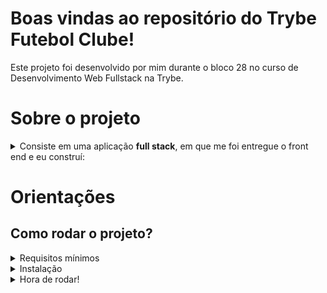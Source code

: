 # Boas vindas ao repositório do Trybe Futebol Clube!
Este projeto foi desenvolvido por mim durante o bloco 28 no curso de Desenvolvimento Web Fullstack na Trybe.<br>


# Sobre o projeto

<details>
<summary>Consiste em uma aplicação <strong>full stack</strong>, em que me foi entregue o front end e eu construí:</summary> <br>

📊 **Banco de dados:**
  - Relacional, construído através do SequelieORM com migrations, models e seeders para cada entidade;

🔙 **Back-end:**
 - Construído seguindo modelo REST, tentando ao mámixo respeitar os preceitos de SOLID, sendo feito 100% em Typescript;
 
🐋 **Docker:**
 - Cada camada da aplicação (front, back e db) conta com um Dockerfile, além de orquestração docker para dar conta de subir tudo junto ao mesmo tempo;
 
🧪 **Testes:**
 - Por último mas não menos importante, a API conta com uma bateria de testes de intergração, cobrindo mais de 80% das linhas de código da aplicação!
 
 </details>
 
 
 # Orientações
 ## Como rodar o projeto?
 <details>
 <summary>Requisitos mínimos</summary>
 Na sua máquina você deve ter:

 - Sistema Operacional Distribuição Unix
 - Node versão 16
 - Docker
 - Docker-compose versão >=1.29.2

➡️ O `node` deve ter versão igual ou superior à `16.15.0 LTS`:
  - Para instalar o nvm, [acesse esse link](https://github.com/nvm-sh/nvm#installing-and-updating);
  - Rode os comandos abaixo para instalar a versão correta de `node` e usá-la:
    - `nvm install 16 --lts`
    - `nvm use 16`
    - `nvm alias default 16`

➡️ O`docker-compose` deve ter versão igual ou superior à`ˆ1.29.2`:
  * Use esse [link de referência para realizar a instalação corretamente no ubuntu](https://app.betrybe.com/course/back-end/docker/orquestrando-containers-com-docker-compose/6e8afaef-566a-47f2-9246-d3700db7a56a/conteudo/0006a231-1a10-48a2-ac82-9e03e205a231/instalacao/abe40727-6310-4ad8-bde6-fd1e919dadc0?use_case=side_bar);
  * Acesse o [link da documentação oficial com passos para desinstalar] (https://docs.docker.com/compose/install/#uninstallation) caso necessário.
 </details>
 
 
 <details>
 <summary>Instalação</summary> <br>
 Clone o repositório https://github.com/alexandrel3mes/project-tfc <br>
 
 - Em sequida, vá até a pasta raiz do projeto e rode o comando `npm install` ou `npm i` para instalar as dependências do projeto
 - Ainda na pasta raiz, rode `npm run compose:up` para subir as orquestrações Docker
 
 Por padrão, o front end ocupa a porta 3000, o back end 3001 e o db 3002
 </details>
 
 <details>
  <summary>Hora de rodar!</summary> <br>
 
🚪**Front End:**
 - Acesse o caminho `http://localhost:3000/` no navegador que preferir;
 

🔙 **Back-end:**
 - Caso queira, é possível acessar no `http://localhost:3001/` através de algum cliente HTTP como Insomnia, Postman ou Thunder Client;
 
 
 📊 **Banco de dados:**
  - Possível acessar através do MySQL Workbench ou qualquer outro método de visualização de banco de dados;

 
🧪 **Testes:**
 - Com a aplicação em pé, basta rodar `npm test` na pasta raiz para rodar os testes de integração;
 </details>


<!-- Olá, Tryber!

Esse é apenas um arquivo inicial para o README do seu projeto.

É essencial que você preencha esse documento por conta própria, ok?

Não deixe de usar nossas dicas de escrita de README de projetos, e deixe sua criatividade brilhar!

⚠️ IMPORTANTE: você precisa deixar nítido:
- quais arquivos/pastas foram desenvolvidos por você; 
- quais arquivos/pastas foram desenvolvidos por outra pessoa estudante;
- quais arquivos/pastas foram desenvolvidos pela Trybe.

-->
